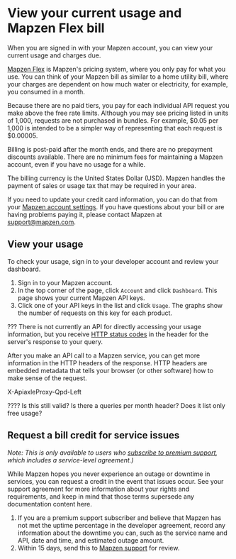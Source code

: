 # View your current usage and Mapzen Flex bill

When you are signed in with your Mapzen account, you can view your current usage and charges due.

[Mapzen Flex](https://mapzen.com/pricing) is Mapzen's pricing system, where you only pay for what you use. You can think of your Mapzen bill as similar to a home utility bill, where your charges are dependent on how much water or electricity, for example, you consumed in a month.

Because there are no paid tiers, you pay for each individual API request you make above the free rate limits. Although you may see pricing listed in units of 1,000, requests are not purchased in bundles. For example, $0.05 per 1,000 is intended to be a simpler way of representing that each request is $0.00005.

Billing is post-paid after the month ends, and there are no prepayment discounts available. There are no minimum fees for maintaining a Mapzen account, even if you have no usage for a while.

The billing currency is the United States Dollar (USD). Mapzen handles the payment of sales or usage tax that may be required in your area.

If you need to update your credit card information, you can do that from your [Mapzen account settings](account-settings.md/#Add-your-Mapzen-Flex-payment-method). If you have questions about your bill or are having problems paying it, please contact Mapzen at support@mapzen.com.

## View your usage

To check your usage, sign in to your developer account and review your dashboard.

1. Sign in to your Mapzen account.
2. In the top corner of the page, click `Account` and click `Dashboard`. This page shows your current Mapzen API keys.
3. Click one of your API keys in the list and click `Usage`. The graphs show the number of requests on this key for each product.

???
There is not currently an API for directly accessing your usage information, but you receive [HTTP status codes](https://en.wikipedia.org/wiki/List_of_HTTP_status_codes) in the header for the server's response to your query.

After you make an API call to a Mapzen service, you can get more information in the HTTP headers of the response. HTTP headers are embedded metadata that tells your browser (or other software) how to make sense of the request.

X-ApiaxleProxy-Qpd-Left

???? Is this still valid? Is there a queries per month header? Does it list only free usage?

## Request a bill credit for service issues

_Note: This is only available to users who [subscribe to premium support](account-settings.md/#Subscribe-to-premium-support-services), which includes a service-level agreement.)_

While Mapzen hopes you never experience an outage or downtime in services, you can request a credit in the event that issues occur. See your support agreement for more information about your rights and requirements, and keep in mind that those terms supersede any documentation content here.

1. If you are a premium support subscriber and believe that Mapzen has not met the uptime percentage in the developer agreement, record any information about the downtime you can, such as the service name and API, date and time, and estimated outage amount.
2. Within 15 days, send this to [Mapzen support](mailto:support@mapzen.com) for review.
